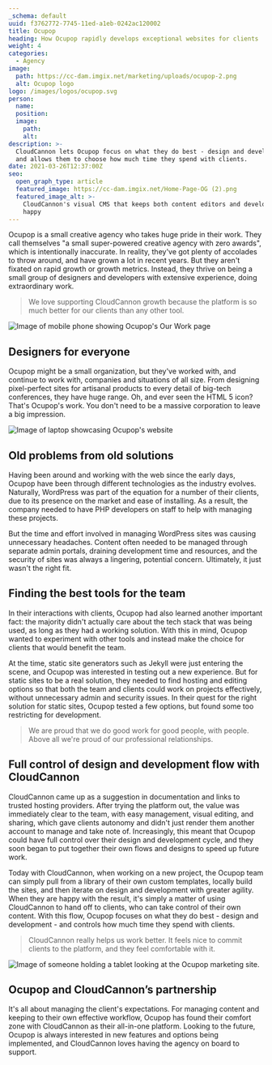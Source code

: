 ```yaml
---
_schema: default
uuid: f3762772-7745-11ed-a1eb-0242ac120002
title: Ocupop
heading: How Ocupop rapidly develops exceptional websites for clients
weight: 4
categories:
  - Agency
image:
  path: https://cc-dam.imgix.net/marketing/uploads/ocupop-2.png
  alt: Ocupop logo
logo: /images/logos/ocupop.svg
person:
  name:
  position:
  image:
    path:
    alt:
description: >-
  CloudCannon lets Ocupop focus on what they do best - design and development -
  and allows them to choose how much time they spend with clients.
date: 2021-03-26T12:37:00Z
seo:
  open_graph_type: article
  featured_image: https://cc-dam.imgix.net/Home-Page-OG (2).png
  featured_image_alt: >-
    CloudCannon's visual CMS that keeps both content editors and developers
    happy
---
```

Ocupop is a small creative agency who takes huge pride in their work. They call themselves "a small super-powered creative agency with zero awards", which is intentionally inaccurate. In reality, they've got plenty of accolades to throw around, and have grown a lot in recent years. But they aren't fixated on rapid growth or growth metrics. Instead, they thrive on being a small group of designers and developers with extensive experience, doing extraordinary work.

> We love supporting CloudCannon growth because the platform is so much better for our clients than any other tool.

![Image of mobile phone showing Ocupop's Our Work page](https://cc-dam.imgix.net/marketing/uploads/ocupop-scene.png)

## Designers for everyone

Ocupop might be a small organization, but they've worked with, and continue to work with, companies and situations of all size. From designing pixel-perfect sites for artisanal products to every detail of big-tech conferences, they have huge range. Oh, and ever seen the HTML 5 icon? That's Ocupop's work. You don't need to be a massive corporation to leave a big impression.

![Image of laptop showcasing Ocupop's website](https://cc-dam.imgix.net/marketing/uploads/ocupop-scene-2.png)

## Old problems from old solutions

Having been around and working with the web since the early days, Ocupop have been through different technologies as the industry evolves. Naturally, WordPress was part of the equation for a number of their clients, due to its presence on the market and ease of installing. As a result, the company needed to have PHP developers on staff to help with managing these projects.

But the time and effort involved in managing WordPress sites was causing unnecessary headaches. Content often needed to be managed through separate admin portals, draining development time and resources, and the security of sites was always a lingering, potential concern. Ultimately, it just wasn't the right fit.

## Finding the best tools for the team

In their interactions with clients, Ocupop had also learned another important fact: the majority didn't actually care about the tech stack that was being used, as long as they had a working solution. With this in mind, Ocupop wanted to experiment with other tools and instead make the choice for clients that would benefit the team.

At the time, static site generators such as Jekyll were just entering the scene, and Ocupop was interested in testing out a new experience. But for static sites to be a real solution, they needed to find hosting and editing options so that both the team and clients could work on projects effectively, without unnecessary admin and security issues. In their quest for the right solution for static sites, Ocupop tested a few options, but found some too restricting for development.

> We are proud that we do good work for good people, with people. Above all we're proud of our professional relationships.

## Full control of design and development flow with CloudCannon

CloudCannon came up as a suggestion in documentation and links to trusted hosting providers. After trying the platform out, the value was immediately clear to the team, with easy management, visual editing, and sharing, which gave clients autonomy and didn't just render them another account to manage and take note of. Increasingly, this meant that Ocupop could have full control over their design and development cycle, and they soon began to put together their own flows and designs to speed up future work.

Today with CloudCannon, when working on a new project, the Ocupop team can simply pull from a library of their own custom templates, locally build the sites, and then iterate on design and development with greater agility. When they are happy with the result, it's simply a matter of using CloudCannon to hand off to clients, who can take control of their own content. With this flow, Ocupop focuses on what they do best - design and development - and controls how much time they spend with clients.

> CloudCannon really helps us work better. It feels nice to commit clients to the platform, and they feel comfortable with it.

![Image of someone holding a tablet looking at the Ocupop marketing site.](https://cc-dam.imgix.net/marketing/uploads/ocupop-scene3.png)

## Ocupop and CloudCannon’s partnership

It's all about managing the client's expectations. For managing content and keeping to their own effective workflow, Ocupop has found their comfort zone with CloudCannon as their all-in-one platform. Looking to the future, Ocupop is always interested in new features and options being implemented, and CloudCannon loves having the agency on board to support.